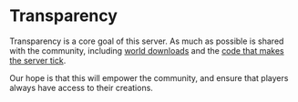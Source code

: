 # Transparency

Transparency is a core goal of this server. As much as possible is shared with the community, including [world downloads](world_downloads.md) and the [code that makes the server tick](open_source.md).

Our hope is that this will empower the community, and ensure that players always have access to their creations.
